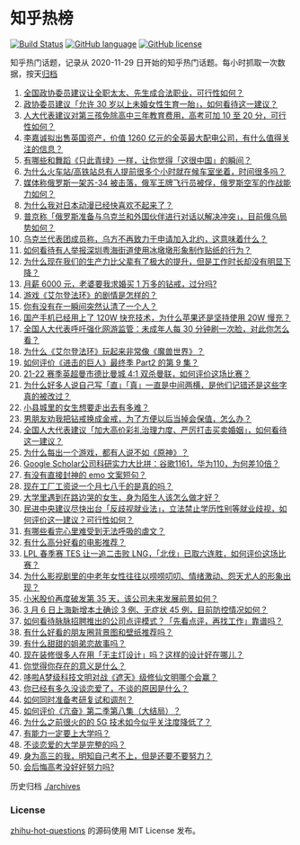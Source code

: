 # 知乎热榜
[![Build Status](https://github.com/ToWeLong/zhihu-hot-questions/workflows/CI/badge.svg)](https://github.com/ToWeLong/zhihu-hot-questions/actions)
[![GitHub language](https://img.shields.io/badge/language-golang-orange.svg)](https://golang.org/)
[![GitHub license](https://img.shields.io/github/license/ToWeLong/zhihu-hot-questions)](https://github.com/ToWeLong/zhihu-hot-questions/blob/main/LICENSE)

知乎热门话题，记录从 2020-11-29 日开始的知乎热门话题。每小时抓取一次数据，按天[归档](./archives)

<!-- BEGIN -->

1. [全国政协委员建议让全职太太、先生成合法职业，可行性如何？](https://www.zhihu.com/question/520326339)
1. [政协委员建议「允许 30 岁以上未婚女性生育一胎」，如何看待这一建议？](https://www.zhihu.com/question/520189254)
1. [人大代表建议对第三孩免除高中三年教育费用，高考可加 10 至 20 分，可行性如何？](https://www.zhihu.com/question/520378139)
1. [李嘉诚拟出售英国资产，价值 1260 亿元的全英最大配电公司，有什么值得关注的信息？](https://www.zhihu.com/question/520170853)
1. [有哪些和舞蹈《只此青绿》一样，让你觉得「这很中国」的瞬间？](https://www.zhihu.com/question/519663946)
1. [为什么火车站/高铁站总有人提前很多个小时就在候车室坐着，时间很多吗？](https://www.zhihu.com/question/322522441)
1. [媒体称俄罗斯一架苏-34 被击落，俄军王牌飞行员被俘，俄罗斯空军的作战能力如何？](https://www.zhihu.com/question/520344855)
1. [为什么我对日本动漫已经快喜欢不起来了？](https://www.zhihu.com/question/264393711)
1. [普京称「俄罗斯准备与乌克兰和外国伙伴进行对话以解决冲突」，目前俄乌局势如何？](https://www.zhihu.com/question/520406564)
1. [乌克兰代表团成员称，乌方不再致力于申请加入北约，这意味着什么？](https://www.zhihu.com/question/520495251)
1. [如何看待有人举报深圳粤海街道使用冰墩墩形象制作贴纸的行为？](https://www.zhihu.com/question/520304612)
1. [为什么现在我们的生产力比父辈有了极大的提升，但是工作时长却没有明显下降？](https://www.zhihu.com/question/519738515)
1. [月薪 6000 元，老婆要我求婚买 1 万多的钻戒，过分吗?](https://www.zhihu.com/question/497817018)
1. [游戏《艾尔登法环》的剧情是怎样的？](https://www.zhihu.com/question/518683817)
1. [你有没有在一瞬间突然认清了一个人？](https://www.zhihu.com/question/322856732)
1. [国产手机已经用上了 120W 快充技术，为什么苹果还是坚持使用 20W 慢充？](https://www.zhihu.com/question/486796016)
1. [全国人大代表呼吁强化网游监管：未成年人每 30 分钟刷一次脸，对此你怎么看？](https://www.zhihu.com/question/447608279)
1. [为什么《艾尔登法环》玩起来非常像《魔兽世界》？](https://www.zhihu.com/question/519334933)
1. [如何评价《进击的巨人》最终季 Part2 的第 9 集？](https://www.zhihu.com/question/519986044)
1. [21-22 赛季英超曼市德比曼城 4:1 双杀曼联，如何评价这场比赛？](https://www.zhihu.com/question/520456345)
1. [为什么好多人说自己写「直」「真」一直是中间两横，是他们记错还是这些字真的被改过？](https://www.zhihu.com/question/520301174)
1. [小县城里的女生想要走出去有多难？](https://www.zhihu.com/question/520257832)
1. [男朋友劝我把钻戒换成金戒，为了方便以后当掉会保值，怎么办？](https://www.zhihu.com/question/514147672)
1. [全国人大代表建议「加大高价彩礼治理力度、严厉打击买卖婚姻」，如何看待这一建议？](https://www.zhihu.com/question/520487945)
1. [为什么每出一个游戏，都有人说不如《原神》？](https://www.zhihu.com/question/519413796)
1. [Google Scholar公司科研实力大比拼：谷歌1161，华为110，为何差10倍？](https://www.zhihu.com/question/517090553)
1. [有没有直接封神的 emo 文案短句？](https://www.zhihu.com/question/512288642)
1. [现在工厂工资说一个月七八千的是真的吗？](https://www.zhihu.com/question/516017025)
1. [大学里遇到在路边哭的女生，身为陌生人该怎么做才好？](https://www.zhihu.com/question/520206847)
1. [民进中央建议尽快出台「反歧视就业法」，立法禁止学历性别等就业歧视，如何评价这一建议？可行性如何？](https://www.zhihu.com/question/520369146)
1. [有哪些看完心里难受到无法呼吸的虐文？](https://www.zhihu.com/question/441472817)
1. [有什么高分好看的电影推荐？](https://www.zhihu.com/question/342727398)
1. [LPL 春季赛 TES 让一追二击败 LNG，「北伐」已取六连胜，如何评价这场比赛？](https://www.zhihu.com/question/520401532)
1. [为什么影视剧里的中老年女性往往以唠唠叨叨、情绪激动、怨天尤人的形象出现？](https://www.zhihu.com/question/513323934)
1. [小米股价再度破发第 35 天，该公司未来发展前景如何？](https://www.zhihu.com/question/520203903)
1. [3 月 6 日上海新增本土确诊 3 例、无症状 45 例，目前防控情况如何？](https://www.zhihu.com/question/520491252)
1. [如何看待脉脉招聘推出的公司点评模式？「先看点评，再找工作」靠谱吗？](https://www.zhihu.com/question/519598589)
1. [有什么好看的朋友圈背景图和壁纸推荐吗？](https://www.zhihu.com/question/463329821)
1. [有什么甜甜的姐弟恋故事吗？](https://www.zhihu.com/question/456228567)
1. [现在装修很多人在用「无主灯设计」吗？这样的设计好在哪儿？](https://www.zhihu.com/question/394814127)
1. [你觉得你存在的意义是什么？](https://www.zhihu.com/question/520230569)
1. [哆啦A梦级科技文明对战《遮天》级修仙文明哪个会赢？](https://www.zhihu.com/question/499588322)
1. [你已经有多久没谈恋爱了，不谈的原因是什么？](https://www.zhihu.com/question/520278195)
1. [如何同时准备考研复试和调剂？](https://www.zhihu.com/question/518616245)
1. [如何评价《亢奋》第二季第八集（大结局）？](https://www.zhihu.com/question/519047998)
1. [为什么之前很火的的 5G 技术如今似乎关注度降低了？](https://www.zhihu.com/question/502747685)
1. [有能力一定要上大学吗？](https://www.zhihu.com/question/520485741)
1. [不谈恋爱的大学是完整的吗？](https://www.zhihu.com/question/520325234)
1. [身为高三的我，明知自己考不上，但是还要不要努力？](https://www.zhihu.com/question/520347188)
1. [会后悔高考没好好努力吗?](https://www.zhihu.com/question/520355955)

<!-- END -->

历史归档 [./archives](./archives)


### License
[zhihu-hot-questions](https://github.com/towelong/zhihu-hot-questions) 的源码使用 MIT License 发布。